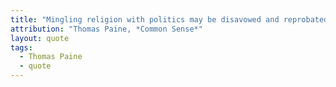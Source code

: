 ```yaml
---
title: "Mingling religion with politics may be disavowed and reprobated by every inhabitant of America."
attribution: "Thomas Paine, *Common Sense*"
layout: quote
tags:
  - Thomas Paine
  - quote
---
```

